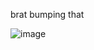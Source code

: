   brat bumping that

![image](https://github.com/user-attachments/assets/aeb3f87d-e83b-4e10-b28b-b9c8e31e587e)


